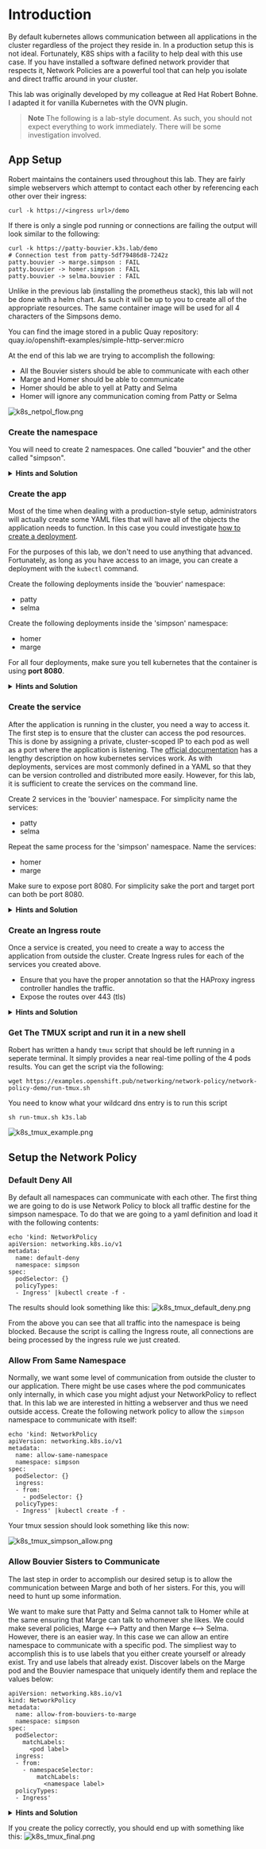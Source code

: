 # Introduction

By default kubernetes allows communication between all applications in the cluster regardless of the project they reside in. In a production setup this is not ideal. Fortunately, K8S ships with a facility to help deal with this use case. If you have installed a software defined network provider that respects it, Network Policies are a powerful tool that can help you isolate and direct traffic around in your cluster.

This lab was originally developed by my colleague at Red Hat Robert Bohne. I adapted it for vanilla Kubernetes with the OVN plugin.

> **Note**
> The following is a lab-style document. As such, you should not expect everything to work immediately. There will be some investigation involved.



## App Setup

Robert maintains the containers used throughout this lab. They are fairly simple webservers which attempt to contact each other by referencing each other over their ingress:

```
curl -k https://<ingress url>/demo
```

If there is only a single pod running or connections are failing the output will look similar to the following:

```
curl -k https://patty-bouvier.k3s.lab/demo
# Connection test from patty-5df79486d8-7242z
patty.bouvier -> marge.simpson : FAIL
patty.bouvier -> homer.simpson : FAIL
patty.bouvier -> selma.bouvier : FAIL
```

Unlike in the previous lab (installing the prometheus stack), this lab will not be done with a helm chart. As such it will be up to you to create all of the appropriate resources. The same container image will be used for all 4 characters of the Simpsons demo.

You can find the image stored in a public Quay repository: quay.io/openshift-examples/simple-http-server:micro

At the end of this lab we are trying to accomplish the following:

* All the Bouvier sisters should be able to communicate with each other
* Marge and Homer should be able to communicate
* Homer should be able to yell at Patty and Selma
* Homer will ignore any communication coming from Patty or Selma

![k8s_netpol_flow.png](k8s_netpol_flow.png)



### Create the namespace

You will need to create 2 namespaces. One called "bouvier" and the other called "simpson".

<details>
  <summary><b>Hints and Solution</b></summary>
<details>
  <summary><b>HINT: Creating Namespaces</b></summary>
  Kubernetes tends to follow the same pattern for most objects you want to create. In general the syntax is
  
```
kubectl create namespace <name>
```
  </details>
	<details>
    <summary><b>SPOILER: Creating Namespaces</b></summary>
    Simply run the following commands:
    
```
kubectl create namespace bouvier
kubectl create namespace simpson
```
  </details>
  </details>
      </details>

  
### Create the app

  Most of the time when dealing with a production-style setup, administrators will actually create some YAML files that will have all of the objects the application needs to function. In this case you could investigate [how to create a deployment](https://kubernetes.io/docs/concepts/workloads/controllers/deployment/). 
  
  For the purposes of this lab, we don't need to use anything that advanced. Fortunately, as long as you have access to an image, you can create a deployment with the `kubectl` command.
  
Create the following deployments inside the 'bouvier' namespace:
* patty
* selma
  
Create the following deployments inside the 'simpson' namespace:
* homer
* marge

For all four deployments, make sure you tell kubernetes that the container is using **port 8080**.
  
<details>
  <summary><b>Hints and Solution</b></summary>
<details>
  <summary><b>HINT: Creating Deployments</b></summary>
  Try investigating the help for the deployment subcommand:
  
```
kubectl create deployment --help
```
  </details>
	<details>
    <summary><b>SPOILER: Creating Deployments</b></summary>
    Simply run the following commands:
    
```
kubectl create deployment patty --image=quay.io/openshift-examples/simple-http-server:micro --port=8080 -n bouvier
kubectl create deployment selma --image=quay.io/openshift-examples/simple-http-server:micro --port=8080 -n bouvier

kubectl create deployment homer --image=quay.io/openshift-examples/simple-http-server:micro --port=8080 -n simpson
kubectl create deployment marge --image=quay.io/openshift-examples/simple-http-server:micro --port=8080 -n simpson
```
  </details>
  </details>

### Create the service

  After the application is running in the cluster, you need a way to access it. The first step is to ensure that the cluster can access the pod resources. This is done by assigning a private, cluster-scoped IP to each pod as well as a port where the application is listening. The [official documentation](https://kubernetes.io/docs/concepts/services-networking/service/) has a lengthy description on how kubernetes services work. 
  As with deployments, services are most commonly defined in a YAML so that they can be version controlled and distributed more easily. However, for this lab, it is sufficient to create the services on the command line.
  
Create 2 services in the 'bouvier' namespace. For simplicity name the services:
  * patty
  * selma

Repeat the same process for the 'simpson' namespace. Name the services:
  * homer
  * marge

Make sure to expose port 8080. For simplicity sake the port and target port can both be port 8080.
  
  
<details>
  <summary><b>Hints and Solution</b></summary>
<details>
  <summary><b>HINT: Creating Services</b></summary>
  Try investigating the help for the <b>expose deployment</b> subcommand
  
  </details>
	<details>
    <summary><b>SPOILER: Creating Services</b></summary>
    Simply run the following commands:
    
```
kubectl expose deployment patty --type=ClusterIP --port=8080 --target-port=8080 -n bouvier
kubectl expose deployment selma --type=ClusterIP --port=8080 --target-port=8080 -n bouvier
kubectl expose deployment homer --type=ClusterIP --port=8080 --target-port=8080 -n simpson
kubectl expose deployment marge --type=ClusterIP --port=8080 --target-port=8080 -n simpson

```
  </details>
  </details>


### Create an Ingress route

Once a service is created, you need to create a way to access the application from outside the cluster. Create Ingress rules for each of the services you created above. 
  * Ensure that you have the proper annotation so that the HAProxy ingress controller handles the traffic. 
  * Expose the routes over 443 (tls)

<details>
  <summary><b>Hints and Solution</b></summary>
<details>
  <summary><b>HINT 1: Creating Ingress</b></summary>
  Review the ingress creation from the Prometheus/Monitoring Lab
  
  </details>
  <details>
  <summary><b>HINT 2: Creating Ingress</b></summary>
  A sample ingress rule:

```
# Sample
kubectl --namespace <namespace> create ingress <ingress friendly name>\
  --annotation kubernetes.io/ingress.class=haproxy\
  --rule="<route URL>/*=<service name>:8080,tls"
#### End Sample
```    
  </details>
	<details>
    <summary><b>SPOILER: Creating Services</b></summary>
    Simply run the following commands:
    
```
kubectl --namespace bouvier create ingress patty\
  --annotation kubernetes.io/ingress.class=haproxy\
  --rule="patty-bouvier.k3s.lab/*=patty:8080,tls"

kubectl --namespace bouvier create ingress selma\
  --annotation kubernetes.io/ingress.class=haproxy\
  --rule="selma-bouvier.k3s.lab/*=selma:8080,tls"


kubectl --namespace simpson create ingress marge\
  --annotation kubernetes.io/ingress.class=haproxy\
  --rule="marge-simpson.k3s.lab/*=marge:8080,tls"


kubectl --namespace simpson create ingress homer\
  --annotation kubernetes.io/ingress.class=haproxy\
  --rule="homer-simpson.k3s.lab/*=homer:8080,tls"
```
  </details>
    </details>
  
  
### Get The TMUX script and run it in a new shell

Robert has written a handy `tmux` script that should be left running in a seperate terminal. It simply provides a near real-time polling of the 4 pods results. You can get the script via the following:

```
wget https://examples.openshift.pub/networking/network-policy/network-policy-demo/run-tmux.sh
```

You need to know what your wildcard dns entry is to run this script

```
sh run-tmux.sh k3s.lab
```

![k8s_tmux_example.png](k8s_tmux_example.png)    
    
## Setup the Network Policy 

    
### Default Deny All    
By default all namespaces can communicate with each other. The first thing we are going to do is use Network Policy to block all traffic destine for the simpson namespace. To do that we are going to a yaml definition and load it with the following contents:
    
```
echo 'kind: NetworkPolicy
apiVersion: networking.k8s.io/v1
metadata:
  name: default-deny
  namespace: simpson
spec:
  podSelector: {}
  policyTypes:
  - Ingress' |kubectl create -f -
```

The results should look something like this:
![k8s_tmux_default_deny.png](k8s_tmux_default_deny.png)

From the above you can see that all traffic into the namespace is being blocked. Because the script is calling the Ingress route, all connections are being processed by the ingress rule we just created. 

### Allow From Same Namespace
Normally, we want some level of communication from outside the cluster to our application. There might be use cases where the pod communicates only internally, in which case you might adjust your NetworkPolicy to reflect that. In this lab we are interested in hitting a webserver and thus we need outside access. Create the following network policy to allow the `simpson` namespace to communicate with itself:
    
```
echo 'kind: NetworkPolicy
apiVersion: networking.k8s.io/v1
metadata:
  name: allow-same-namespace
  namespace: simpson
spec:
  podSelector: {}
  ingress:
  - from:
    - podSelector: {}
  policyTypes:
  - Ingress' |kubectl create -f -
```

Your tmux session should look something like this now:
    
![k8s_tmux_simpson_allow.png](k8s_tmux_simpson_allow.png)
    
### Allow Bouvier Sisters to Communicate

The last step in order to accomplish our desired setup is to allow the communication between Marge and both of her sisters. For this, you will need to hunt up some information.

We want to make sure that Patty and Selma cannot talk to Homer while at the same ensuring that Marge can talk to whomever she likes. We could make several policies, Marge <--> Patty and then Marge <--> Selma. However, there is an easier way. In this case we can allow an entire namespace to communicate with a specific pod. The simpliest way to accomplish this is to use labels that you either create yourself or already exist. Try and use labels that already exist. Discover labels on the Marge pod and the Bouvier namespace that uniquely identify them and replace the values below:
    
```
apiVersion: networking.k8s.io/v1
kind: NetworkPolicy
metadata:
  name: allow-from-bouviers-to-marge
  namespace: simpson
spec:
  podSelector:
    matchLabels:
      <pod label>
  ingress:
  - from:
    - namespaceSelector:
        matchLabels:
          <namespace label>
  policyTypes:
  - Ingress' 
```    

            
            
<details>
  <summary><b>Hints and Solution</b></summary>
<details>
  <summary><b>HINT: Finding Labels</b></summary>
  Using the <code>kubectl describe</code> command, investigate the pod and the namespace in question and find a suitable label.
  
  </details>
	<details>
    <summary><b>SPOILER: Finding Labels</b></summary>
    To find the labels which already exist on the marge pod use the following command:
    
```
kubectl describe pod marge |grep -i label -A 3
Labels:           app=marge
                  pod-template-hash=b598f8cdb
Annotations:      ovn.kubernetes.io/allocated: true
                  ovn.kubernetes.io/cidr: 10.16.0.0/16
```

Do the same thing for the namespace:

```
kubectl describe namespace bouvier |grep -i label -A 3
Labels:       kubernetes.io/metadata.name=bouvier
Annotations:  ovn.kubernetes.io/cidr: 10.16.0.0/16
              ovn.kubernetes.io/exclude_ips: 10.16.0.1
              ovn.kubernetes.io/logical_switch: ovn-default
```

Finally apply these to the network policy

```
echo 'apiVersion: networking.k8s.io/v1
kind: NetworkPolicy
metadata:
  name: allow-from-bouviers-to-marge
  namespace: simpson
spec:
  podSelector:
    matchLabels:
      app: marge
  ingress:
  - from:
    - namespaceSelector:
        matchLabels:
          kubernetes.io/metadata.name: bouvier
  policyTypes:
  - Ingress' |kubectl create -f -
```
  </details>
  </details>

If you create the policy correctly, you should end up with something like this:
![k8s_tmux_final.png](k8s_tmux_final.png)
